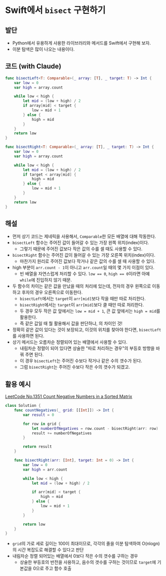 # Swift에서 `bisect` 구현하기

## 발단
- Python에서 유용하게 사용한 라이브러리와 메서드를 Swift에서 구현해 보자.
- 이분 탐색은 많이 나오는 내용이다.

## 코드 (with Claude)
```Swift
func bisectLeft<T: Comparable>(_ array: [T], _ target: T) -> Int {
    var low = 0
    var high = array.count

    while low < high {
        let mid = (low + high) / 2
        if array[mid] < target {
            low = mid + 1
        } else {
            high = mid
        }
    }
    return low
}

func bisectRight<T: Comparable>(_ array: [T], _ target: T) -> Int {
    var low = 0
    var high = array.count

    while low < high {
        let mid = (low + high) / 2
        if target < array[mid] {
            high = mid
        } else {
            low = mid + 1
        }
    }
    return low
}
```

## 해설
- 먼저 상기 코드는 제네릭을 사용해서, `Comparable`한 모든 배열에 대해 작동한다.
- `bisectLeft` 함수는 주어진 값이 들어갈 수 있는 가장 왼쪽 위치(index)이다.
  - 그렇기 때문에 주어진 값보다 작은 값의 수를 셀 때도 사용할 수 있다.
- `bisectRight` 함수는 주어진 값이 들어갈 수 있는 가장 오른쪽 위치(index)이다.
  - 마찬가지 원리로 주어진 값보다 작거나 같은 값의 수를 셀 때 사용할 수 있다.
- high 부분이 `arr.count - 1`이 아니고 `arr.count`일 때의 몇 가지 이점이 있다.
  - 빈 배열을 자연스럽게 처리할 수 있다. `low == 0`, `high == 0`이라면 아예 `while`에 진입하지 않기 때문.
- 두 함수의 차이는 같은 값을 만났을 때의 처리에 있는데, 전자의 경우 왼쪽으로 이동하고 후자의 경우 오른쪽으로 이동한다.
  - `bisectLeft`에서는 `target`이 `arr[mid]`보다 작을 때만 따로 처리한다.
  - `bisectRight`에서는 `target`이 `arr[mid]`보다 클 때만 따로 처리한다.
  - 두 경우 모두 작은 값 앞에서는 `low = mid + 1`, 큰 값 앞에서는 `high = mid`를 활용한다.
  - 즉 같은 값일 때 뭘 활용해서 값을 판단하냐, 의 차이인 것!
- 정확히 같은 값이 있다는 것이 보장되고, 이것의 위치를 찾아야 한다면, `bisectLeft`를 사용하면 된다.
- 상기 메서드는 오름차순 정렬되어 있는 배열에서 사용할 수 있다.
  - 내림차순 정렬이 되어 있다면 상술한 "따로 처리하는 경우"의 부등호 방향을 바꿔 주면 된다.
  - 이 경우 `bisectLeft`는 주어진 수보다 작거나 같은 수의 갯수가 된다.
  - 그럼 `bisectRight`는 주어진 수보다 작은 수의 갯수가 되겠고.

## 활용 예시
[LeetCode No.1351 Count Negative Numbers in a Sorted Matrix](https://leetcode.com/problems/count-negative-numbers-in-a-sorted-matrix/submissions/1402963440?envType=study-plan-v2&envId=binary-search)
```Swift
class Solution {
    func countNegatives(_ grid: [[Int]]) -> Int {
        var result = 0

        for row in grid {
            let numberOfNegatives = row.count - bisectRight(arr: row)
            result += numberOfNegatives
        }

        return result
    }

    func bisectRight(arr: [Int], target: Int = 0) -> Int {
        var low = 0
        var high = arr.count

        while low < high {
            let mid = (low + high) / 2

            if arr[mid] < target {
                high = mid
            } else {
                low = mid + 1
            }
        }

        return low
    }
}
```
- `grid`의 가로 세로 길이는 100이 최대이므로, 각각의 줄을 이분 탐색하여 O(nlogn)의 시간 복잡도로 해결할 수 있다고 판단
- 내림차순 정렬 되어있는 배열에서 0보다 작은 수의 갯수를 구하는 경우
  - 상술한 부등호의 반전을 사용하고, 음수의 갯수를 구하는 것이므로 `target`에 기본값을 0으로 주고 함수 호출